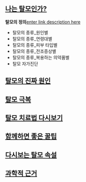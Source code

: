 ﻿

## [나는 탈모인가?](https://frontier-three.vercel.app/kr/m04/m0401)

 **탈모의 정의**[enter link description here](https://frontier-three.vercel.app/kr/m04/m0401/m040101)
- 탈모의 종류_원인별
- 탈모의 종류_연령대별
- 탈모의 종류_피부 타입별
- 탈모의 종류_전조증상별
- 탈모의 종류_복용하는 의약품별
- 탈모 자가진단

## [탈모의 진짜 원인](https://frontier-three.vercel.app/kr/m04/m0402)

## [탈모 극복](https://frontier-three.vercel.app/kr/m04/m0403)

## [탈모 치료법 다시보기](https://frontier-three.vercel.app/kr/m04/m0404)

## [함께하면 좋은 꿀팁](https://frontier-three.vercel.app/kr/m04/m0405)

## [다시보는 탈모 속설](https://frontier-three.vercel.app/kr/m04/m0406)

## [과학적 근거](https://frontier-three.vercel.app/kr/m04/m0407)

<!--stackedit_data:
eyJoaXN0b3J5IjpbLTEzMTQxNTAyMDksLTE3Nzc5NTEzNTBdfQ
==
-->